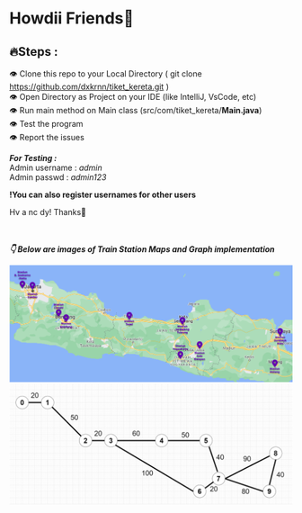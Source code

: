 # Howdii Friends👋

## 🔥Steps : 

👁 Clone this repo to your Local Directory ( git clone https://github.com/dxkrnn/tiket_kereta.git ) <br>
👁 Open Directory as Project on your IDE (like IntelliJ, VsCode, etc)<br>
👁 Run main method on Main class (src/com/tiket_kereta/**Main.java**)<br>
👁 Test the program<br>
👁 Report the issues<br>

***For Testing :*** <br>
Admin username  : *admin* <br>
Admin passwd    : *admin123* <br>

**!You can also register usernames for other users**

Hv a nc dy! Thanks🤗

<br><br>
***👇 Below are images of Train Station Maps and Graph implementation***

![Train Stations Map](src/com/tiket_kereta/Assets/Images/map_rute_kereta.png)
![Graph](src/com/tiket_kereta/Assets/Images/graf_rute_kereta.png)
